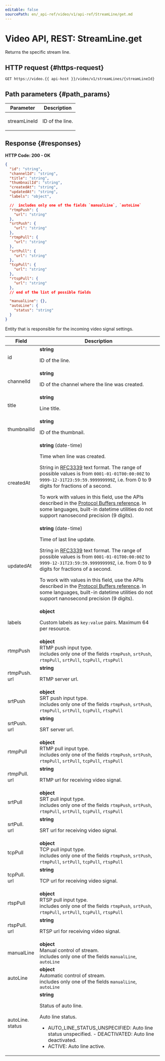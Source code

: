 ```yaml
---
editable: false
sourcePath: en/_api-ref/video/v1/api-ref/StreamLine/get.md
---
```


# Video API, REST: StreamLine.get
Returns the specific stream line.
 

 
## HTTP request {#https-request}
```
GET https://video.{{ api-host }}/video/v1/streamLines/{streamLineId}
```
 
## Path parameters {#path_params}
 
Parameter | Description
--- | ---
streamLineId | <p>ID of the line.</p> 
 
## Response {#responses}
**HTTP Code: 200 - OK**

```json 
{
  "id": "string",
  "channelId": "string",
  "title": "string",
  "thumbnailId": "string",
  "createdAt": "string",
  "updatedAt": "string",
  "labels": "object",

  //  includes only one of the fields `manualLine`, `autoLine`
  "rtmpPush": {
    "url": "string"
  },
  "srtPush": {
    "url": "string"
  },
  "rtmpPull": {
    "url": "string"
  },
  "srtPull": {
    "url": "string"
  },
  "tcpPull": {
    "url": "string"
  },
  "rtspPull": {
    "url": "string"
  },
  // end of the list of possible fields

  "manualLine": {},
  "autoLine": {
    "status": "string"
  }
}
```
Entity that is responsible for the incoming video signal settings.
 
Field | Description
--- | ---
id | **string**<br><p>ID of the line.</p> 
channelId | **string**<br><p>ID of the channel where the line was created.</p> 
title | **string**<br><p>Line title.</p> 
thumbnailId | **string**<br><p>ID of the thumbnail.</p> 
createdAt | **string** (date-time)<br><p>Time when line was created.</p> <p>String in <a href="https://www.ietf.org/rfc/rfc3339.txt">RFC3339</a> text format. The range of possible values is from ``0001-01-01T00:00:00Z`` to ``9999-12-31T23:59:59.999999999Z``, i.e. from 0 to 9 digits for fractions of a second.</p> <p>To work with values in this field, use the APIs described in the <a href="https://developers.google.com/protocol-buffers/docs/reference/overview">Protocol Buffers reference</a>. In some languages, built-in datetime utilities do not support nanosecond precision (9 digits).</p> 
updatedAt | **string** (date-time)<br><p>Time of last line update.</p> <p>String in <a href="https://www.ietf.org/rfc/rfc3339.txt">RFC3339</a> text format. The range of possible values is from ``0001-01-01T00:00:00Z`` to ``9999-12-31T23:59:59.999999999Z``, i.e. from 0 to 9 digits for fractions of a second.</p> <p>To work with values in this field, use the APIs described in the <a href="https://developers.google.com/protocol-buffers/docs/reference/overview">Protocol Buffers reference</a>. In some languages, built-in datetime utilities do not support nanosecond precision (9 digits).</p> 
labels | **object**<br><p>Custom labels as ``key:value`` pairs. Maximum 64 per resource.</p> 
rtmpPush | **object**<br>RTMP push input type. <br> includes only one of the fields `rtmpPush`, `srtPush`, `rtmpPull`, `srtPull`, `tcpPull`, `rtspPull`<br>
rtmpPush.<br>url | **string**<br><p>RTMP server url.</p> 
srtPush | **object**<br>SRT push input type. <br> includes only one of the fields `rtmpPush`, `srtPush`, `rtmpPull`, `srtPull`, `tcpPull`, `rtspPull`<br>
srtPush.<br>url | **string**<br><p>SRT server url.</p> 
rtmpPull | **object**<br>RTMP pull input type. <br> includes only one of the fields `rtmpPush`, `srtPush`, `rtmpPull`, `srtPull`, `tcpPull`, `rtspPull`<br>
rtmpPull.<br>url | **string**<br><p>RTMP url for receiving video signal.</p> 
srtPull | **object**<br>SRT pull input type. <br> includes only one of the fields `rtmpPush`, `srtPush`, `rtmpPull`, `srtPull`, `tcpPull`, `rtspPull`<br>
srtPull.<br>url | **string**<br><p>SRT url for receiving video signal.</p> 
tcpPull | **object**<br>TCP pull input type. <br> includes only one of the fields `rtmpPush`, `srtPush`, `rtmpPull`, `srtPull`, `tcpPull`, `rtspPull`<br>
tcpPull.<br>url | **string**<br><p>TCP url for receiving video signal.</p> 
rtspPull | **object**<br>RTSP pull input type. <br> includes only one of the fields `rtmpPush`, `srtPush`, `rtmpPull`, `srtPull`, `tcpPull`, `rtspPull`<br>
rtspPull.<br>url | **string**<br><p>RTSP url for receiving video signal.</p> 
manualLine | **object**<br>Manual control of stream. <br> includes only one of the fields `manualLine`, `autoLine`<br>
autoLine | **object**<br>Automatic control of stream. <br> includes only one of the fields `manualLine`, `autoLine`<br>
autoLine.<br>status | **string**<br><p>Status of auto line.</p> <p>Auto line status.</p> <ul> <li>AUTO_LINE_STATUS_UNSPECIFIED: Auto line status unspecified. - DEACTIVATED: Auto line deactivated.</li> <li>ACTIVE: Auto line active.</li> </ul> 